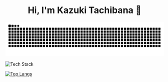 <h1 align="center">Hi, I'm Kazuki Tachibana 👋</h1>

<picture>
<!--   <source media="(prefers-color-scheme: dark)" srcset="https://raw.githubusercontent.com/kazkt01/kazkt01/output/github-contribution-grid-snake-dark.svg"> -->
  <source media="(prefers-color-scheme: light)" srcset="https://raw.githubusercontent.com/kazkt01/kazkt01/output/github-contribution-grid-snake.svg">
  <img alt="github contribution grid snake animation" src="https://raw.githubusercontent.com/kazkt01/kazkt01/output/github-contribution-grid-snake.svg">
</picture>

![Tech Stack](https://skillicons.dev/icons?i=js,typescript,react,next,nodejs,python,docker)

[![Top Langs](https://github-readme-stats.vercel.app/api/top-langs/?username=PublicBoy01&layout=donut)](https://github.com/PublicBoy01/github-readme-stats)






